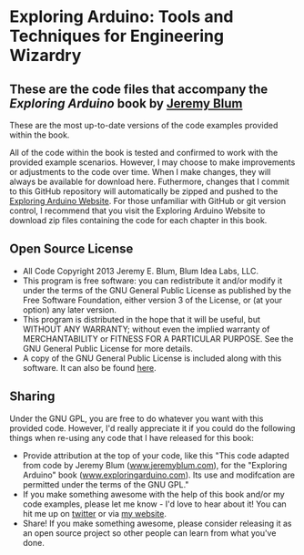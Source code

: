 Exploring Arduino: Tools and Techniques for Engineering Wizardry
================================================================
These are the code files that accompany the *Exploring Arduino* book by [Jeremy Blum](http://www.jeremyblum.com)
----------------------------------------------------------------------------------------------------------------
These are the most up-to-date versions of the code examples provided within the book.  
  
All of the code within the book is tested and confirmed to work with the provided example scenarios. However, I may choose to make improvements or adjustments to the code over time. When I make changes, they will always be available for download here. Futhermore, changes that I commit to this GitHub repository will automatically be zipped and pushed to the [Exploring Arduino Website](http://www.exploringarduino.com/content).  For those unfamiliar with GitHub or git version control, I recommend that you visit the Exploring Arduino Website to download zip files containing the code for each chapter in this book.

Open Source License
-------------------
* All Code Copyright 2013 Jeremy E. Blum, Blum Idea Labs, LLC.
* This program is free software: you can redistribute it and/or modify it under the terms of the GNU General Public License as published by the Free Software Foundation, either version 3 of the License, or (at your option) any later version.
* This program is distributed in the hope that it will be useful, but WITHOUT ANY WARRANTY; without even the implied warranty of MERCHANTABILITY or FITNESS FOR A PARTICULAR PURPOSE.  See the GNU General Public License for more details.
* A copy of the GNU General Public License is included along with this software. It can also be found [here](http://www.gnu.org/licenses/).

Sharing
-------
Under the GNU GPL, you are free to do whatever you want with this provided code. However, I'd really appreciate it if you could do the following things when re-using any code that I have released for this book:
* Provide attribution at the top of your code, like this "This code adapted from code by Jeremy Blum (www.jeremyblum.com), for the "Exploring Arduino" book (www.exploringarduino.com). Its use and modifcation are permitted under the terms of the GNU GPL."
* If you make something awesome with the help of this book and/or my code examples, please let me know - I'd love to hear about it! You can hit me up on [twitter](http://www.twitter.com/sciguy14) or via [my website](http://www.jeremyblum.com/contact).
* Share!  If you make something awesome, please consider releasing it as an open source project so other people can learn from what you've done.